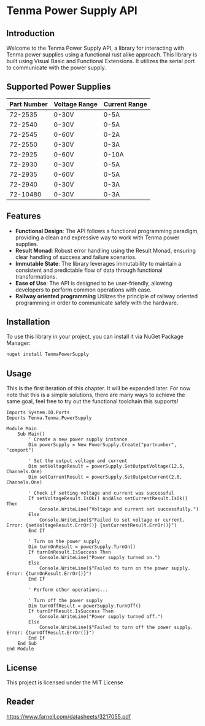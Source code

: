 # Tenma Power Supply API

## Introduction

Welcome to the Tenma Power Supply API, a library for interacting with Tenma power supplies using a functional rust alike approach. This library is built using Visual Basic and Functional Extensions. It utilizes the serial port to communicate with the power supply.  

## Supported Power Supplies

| Part Number | Voltage Range | Current Range |
|-------------|---------------|---------------|
| 72-2535     | 0-30V          | 0-5A          |
| 72-2540     | 0-30V          | 0-5A          |
| 72-2545     | 0-60V          | 0-2A          |
| 72-2550     | 0-30V          | 0-3A          |
| 72-2925     | 0-60V          | 0-10A         |
| 72-2930     | 0-30V          | 0-5A          |
| 72-2935     | 0-60V          | 0-5A          |
| 72-2940     | 0-30V          | 0-3A          |
| 72-10480    | 0-30V          | 0-3A          |



## Features

- **Functional Design**: The API follows a functional programming paradigm, providing a clean and expressive way to work with Tenma power supplies.
- **Result Monad**: Robust error handling using the Result Monad, ensuring clear handling of success and failure scenarios.
- **Immutable State**: The library leverages immutability to maintain a consistent and predictable flow of data through functional transformations.
- **Ease of Use**: The API is designed to be user-friendly, allowing developers to perform common operations with ease.
- **Railway oriented programming** Utilizes the principle of railway oriented programming in order to communicate safely with the hardware. 

## Installation

To use this library in your project, you can install it via NuGet Package Manager:

```bash
nuget install TenmaPowerSupply
```

## Usage 

This is the first iteration of this chapter. It will be expanded later. For now note that this is a simple solutions, there are many ways to achieve the same goal, feel free to try out the functional toolchain this supports!

```VB.NET
Imports System.IO.Ports
Imports Tenma.Tenma.PowerSupply

Module Main
    Sub Main()
        ' Create a new power supply instance
        Dim powerSupply = New PowerSupply.Create("partnumber", "comport")

        ' Set the output voltage and current
        Dim setVoltageResult = powerSupply.SetOutputVoltage(12.5, Channels.One)
        Dim setCurrentResult = powerSupply.SetOutputCurrent(2.0, Channels.One)

        ' Check if setting voltage and current was successful
        If setVoltageResult.IsOk() AndAlso setCurrentResult.IsOk() Then
            Console.WriteLine("Voltage and current set successfully.")
        Else
            Console.WriteLine($"Failed to set voltage or current. Error: {setVoltageResult.ErrOr()} {setCurrentResult.ErrOr()}")
        End If

        ' Turn on the power supply
        Dim turnOnResult = powerSupply.TurnOn()
        If turnOnResult.IsSuccess Then
            Console.WriteLine("Power supply turned on.")
        Else
            Console.WriteLine($"Failed to turn on the power supply. Error: {turnOnResult.ErrOr()}")
        End If

        ' Perform other operations...

        ' Turn off the power supply
        Dim turnOffResult = powerSupply.TurnOff()
        If turnOffResult.IsSuccess Then
            Console.WriteLine("Power supply turned off.")
        Else
            Console.WriteLine($"Failed to turn off the power supply. Error: {turnOffResult.ErrOr()}")
        End If
    End Sub
End Module

```

## License
This project is licensed under the MIT License

## Reader
https://www.farnell.com/datasheets/3217055.pdf 
